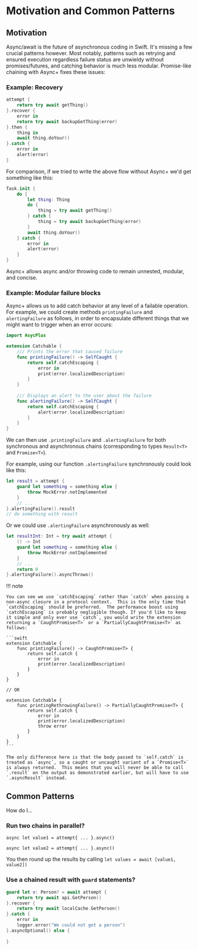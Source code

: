 # Motivation and Common Patterns

## Motivation

Async/await is the future of asynchronous coding in Swift. It's missing a few crucial patterns however. Most notably, patterns such as retrying and ensured execution regardless failure status are unwieldy without promises/futures, and catching behavior is much less modular.  Promise-like chaining with Async+ fixes these issues:

### Example: Recovery

```swift
attempt {
    return try await getThing()
}.recover {
    error in
    return try await backupGetThing(error)
}.then {
    thing in
    await thing.doYour()
}.catch {
    error in
    alert(error)
}
```

For comparison, if we tried to write the above flow without Async+ we'd get something like this:

```swift
Task.init {
    do {
        let thing: Thing
        do {
            thing = try await getThing()
        } catch {
            thing = try await backupGetThing(error)
        }
        await thing.doYour()
    } catch {
        error in
        alert(error)
    }
}
```

Async+ allows async and/or throwing code to remain unnested, modular, and concise. 

### Example: Modular failure blocks

Async+ allows us to add catch behavior at any level of a failable operation. For example, we could create methods `printingFailure` and `alertingFailure` as follows, in order to encapsulate different things that we might want to trigger when an error occurs:

```swift
import AsycPlus

extension Catchable {
    /// Prints the error that caused failure
    func printingFailure() -> SelfCaught {
        return self.catchEscaping {
            error in
            print(error.localizedDescription)
        }
    }
    
    /// Displays an alert to the user about the failure
    func alertingFailure() -> SelfCaught {
        return self.catchEscaping {
            alert(error.localizedDescription)
        }
    }
}
```

We can then use `.printingFailure` and `.alertingFailure` for both synchronous and asynchronous chains (corresponding to types `Result<T>` and `Promise<T>`).

For example, using our function `.alertingFailure` synchronously could look like this:
```swift
let result = attempt {
    guard let something = something else {
        throw MockError.notImplemented
    }
    // ...
}.alertingFailure().result
// do something with result
```

Or we could use `.alertingFailure` asynchronously as well:
```swift
let resultInt: Int = try await attempt {
    () -> Int
    guard let something = something else {
        throw MockError.notImplemented
    }
    // ...
    return 0
}.alertingFailure().asyncThrows()
```

!!! note

    You can see we use `catchEscaping` rather than `catch` when passing a non-async closure in a protocol context.  This is the only time that `catchEscaping` should be preferred.  The performance boost using `catchEscaping` is probably negligible though. If you'd like to keep it simple and only ever use `catch`, you would write the extension returning a `CaughtPromise<T>` or a `PartiallyCaughtPromise<T>` as follows:

    ```swift
    extension Catchable {
        func printingFailure() -> CaughtPromise<T> {
            return self.catch {
                error in
                print(error.localizedDescription)
            }
        }
    }

    // OR

    extension Catchable {
        func printingRethrowingFailure() -> PartiallyCaughtPromise<T> {
            return self.catch {
                error in
                print(error.localizedDescription)
                throw error
            }
        }
    }
    ```

    The only difference here is that the body passed to `self.catch` is treated as `async`, so a caught or uncaught variant of a `Promise<T>` is always returned.  This means that you will never be able to call `.result` on the output as demonstrated earlier, but will have to use `.asyncResult` instead.

## Common Patterns

How do I...

### Run two chains in parallel?

`async let value1 = attempt{ ... }.async()`

`async let value2 = attempt{ ... }.async()`

You then round up the results by calling `let values = await [value1, value2])`

### Use a chained result with `guard` statements?

```swift
guard let v: Person? = await attempt {
    return try await api.GetPerson()
}.recover {
    return try await localCache.GetPerson()
}.catch {
    error in
    logger.error("We could not get a person")
}.asyncOptional() else {
    
}
```

